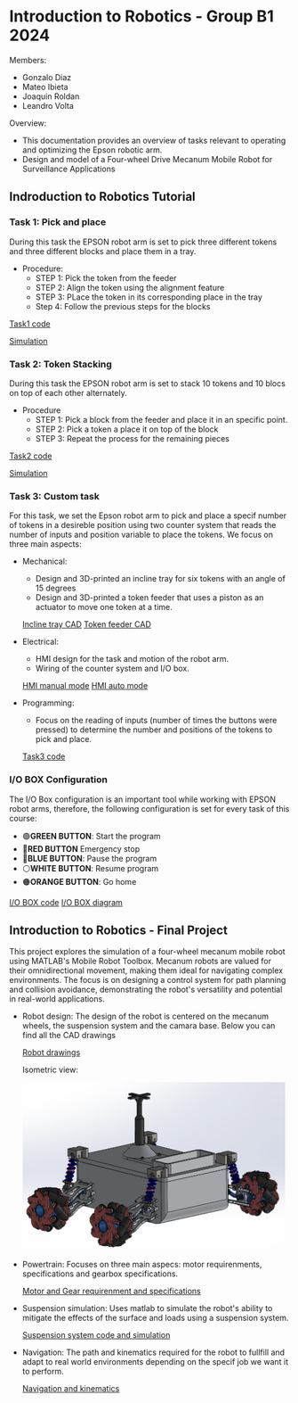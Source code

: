 # Introduction to Robotics - Group B1 2024

Members: 
- Gonzalo Diaz
- Mateo Ibieta
- Joaquin Roldan
- Leandro Volta


Overview:
- This documentation provides an overview of tasks relevant to operating and optimizing the Epson robotic arm.
- Design and model of a Four-wheel Drive Mecanum Mobile Robot for Surveillance Applications

## Indroduction to Robotics Tutorial
### Task 1: Pick and place

During this task the EPSON robot arm is set to pick three different tokens and three different blocks and place them in a tray.

  - Procedure:
    - STEP 1: Pick the token from the feeder
    - STEP 2: Align the token using the alignment feature
    - STEP 3: PLace the token in its corresponding place in the tray
    - Step 4: Follow the previous steps for the blocks


[Task1 code](CODES/task1.txt)

[Simulation](Simulations/simulations.md)



### Task 2: Token Stacking

During this task the EPSON robot arm is set to stack 10 tokens and 10 blocs on top of each other alternately.

  - Procedure
    - STEP 1: Pick a block from the feeder and place it in an specific point.
    - STEP 2: Pick a token a place it on top of the block
    - STEP 3: Repeat the process for the remaining pieces

[Task2 code](CODES/task2.txt)

[Simulation](Simulations/simulations.md)


### Task 3: Custom task
For this task, we set the Epson robot arm to pick and place a specif number of tokens in a desireble position using two counter system that reads the number of inputs and position variable to place the tokens. We focus on three main aspects:
  - Mechanical:
    - Design and 3D-printed an incline tray for six tokens with an angle of 15 degrees
    - Design and 3D-printed a token feeder that uses a piston as an actuator to move one token at a time.

    [Incline tray CAD](CAD-FILES/Inclined-tray.jpeg)
    [Token feeder CAD](CAD-FILES/Token-feeder.jpeg)

  - Electrical:
    - HMI design for the task and motion of the robot arm.
    - Wiring of the counter system and I/O box.

    [HMI manual mode](HMI/HMI-2.jpeg)
    [HMI auto mode](HMI/HMI-1.jpeg)
  - Programming:
    - Focus on the reading of inputs (number of times the buttons were pressed) to determine the number and positions of the tokens to pick and place. 

    [Task3 code](CODES/task3.txt)


### I/O BOX Configuration

The I/O Box configuration is an important tool while working with EPSON robot arms, therefore, the following configuration is set for every task of this course:

  - 🟢**GREEN BUTTON**: Start the program
  - 🔴**RED BUTTON** Emergency stop
  - 🔵**BLUE BUTTON**: Pause the program
  - ⚪️**WHITE BUTTON**: Resume program
  - 🟠**ORANGE BUTTON**: Go home


  [I/O BOX code](CODES/IO-BOX.txt) [I/O BOX diagram](CODES/IO-BOX.jpeg) 



## Introduction to Robotics - Final Project

This project explores the simulation of a four-wheel mecanum mobile robot using MATLAB's Mobile Robot Toolbox. Mecanum robots are valued for their omnidirectional movement, making them ideal for navigating complex environments. The focus is on designing a control system for path planning and collision avoidance, demonstrating the robot's versatility and potential in real-world applications.

  - Robot design:
      The design of the robot is centered on the mecanum wheels, the suspension system and the camara base. Below you can find all the CAD drawings


      [Robot drawings](FINAL-PROJECT/DRAWINGS)

      Isometric view:

      
      ![alt text](image.png)

      

  - Powertrain:
      Focuses on three main aspecs: motor requirenments, specifications and gearbox specifications.
  
      [Motor and Gear requirenment and specifications](FINAL-PROJECT/Powertrain)


  - Suspension simulation:
      Uses matlab to simulate the robot's ability to mitigate the effects of the surface and loads using a suspension system.

      [Suspension system code and simulation](FINAL-PROJECT/Suspension)


  - Navigation:
      The path and kinematics required for the robot to fullfill and adapt to real world environments depending on the specif job we want it to perform.

      [Navigation and kinematics](FINAL-PROJECT/Navigation)

[def]: image.png